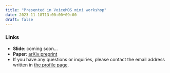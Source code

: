 ```yaml
---
title: "Presented in VoiceMOS mini workshop"
date: 2023-11-18T13:00:00+09:00
draft: false
---
```


### Links
- **Slide**: coming soon...
- **Paper**: [arXiv preprint](https://arxiv.org/abs/2210.14850)
- If you have any questions or inquiries, please contact the email address written in [the profile page](../../../../en/fixed/profile).
